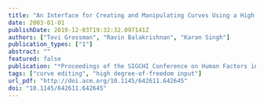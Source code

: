 ```yaml
---
title: "An Interface for Creating and Manipulating Curves Using a High Degree-of-freedom Curve Input Device"
date: 2003-01-01
publishDate: 2019-12-03T19:32:32.097141Z
authors: ["Tovi Grossman", "Ravin Balakrishnan", "Karan Singh"]
publication_types: ["1"]
abstract: ""
featured: false
publication: "*Proceedings of the SIGCHI Conference on Human Factors in Computing Systems*"
tags: ["curve editing", "high degree-of-freedom input"]
url_pdf: "http://doi.acm.org/10.1145/642611.642645"
doi: "10.1145/642611.642645"
---
```


